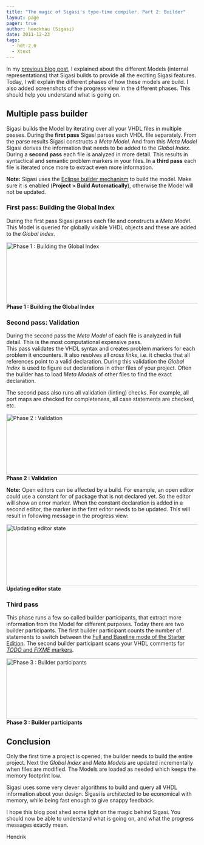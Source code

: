 ```yaml
---
title: "The magic of Sigasi's type-time compiler. Part 2: Builder"
layout: page 
pager: true
author: heeckhau (Sigasi)
date: 2011-12-23
tags: 
  - hdt-2.0
  - Xtext
---
```

<div class="content">
<p>In my <a href="http://www.sigasi.com/content/magic-sigasi-type-time-compiler">previous blog post</a>, I explained about the different Models (internal representations) that Sigasi builds to provide all the exciting Sigasi features. Today, I will explain the different phases of how these models are build. I also added screenshots of the progress view in the different phases. This should help you understand what is going on.</p>	<h2>Multiple pass builder</h2>	<p>Sigasi builds the Model by iterating over all your <span class="caps">VHDL</span> files in multiple passes. During the <strong>first pass</strong> Sigasi parses each <span class="caps">VHDL</span> file separately. From the parse results Sigasi constructs a <em>Meta Model</em>. And from this <em>Meta Model</em> Sigasi derives the information that needs to be added to the <em>Global Index</em>. During a <strong>second pass</strong> each file is analyzed in more detail. This results in syntactical and semantic problem markers in your files. In a <strong>third pass</strong> each file is iterated once more to extract even more information.</p>	<p><strong>Note:</strong> Sigasi uses the <a href="http://www.eclipse.org/articles/Article-Builders/builders.html" class="elf-external elf-icon">Eclipse builder mechanism</a> to build the model. Make sure it is enabled (<strong>Project &gt; Build Automatically</strong>), otherwise the Model will not be updated.</p>	<h3>First pass: Building the Global Index</h3>	<p>During the first pass Sigasi parses each file and constructs a <em>Meta Model</em>. This Model is queried for globally visible <span class="caps">VHDL</span> objects and these are added to the <em>Global Index</em>.</p>	<p><span class="inline inline-center"><a href="http://www.sigasi.com/sites/www.sigasi.com/files/images/phase1-global-index.png" onclick="launch_popup(1372, 861, 216); return false;" target="_blank"><img src="http://www.sigasi.com/sites/www.sigasi.com/files/images/phase1-global-index.preview.png" alt="Phase 1 : Building the Global Index" title="Phase 1 : Building the Global Index" class="image image-preview " width="640" height="161"/></a><span class="caption"><strong>Phase 1 : Building the Global Index</strong></span></span></p>	<h3>Second pass: Validation</h3>	<p>During the second pass the <em>Meta Model</em> of each file is analyzed in full detail. This is the most computational expensive pass. <br/>This pass validates the <span class="caps">VHDL</span> syntax and creates problem markers for each problem it encounters. It also resolves all <em>cross links</em>, i.e. it checks that all references point to a valid declaration. During this validation the <em>Global Index</em> is used to figure out declarations in other files of your project. Often the builder has to load <em>Meta Models</em> of other files to find the exact declaration.</p>	<p>The second pass also runs all validation (linting) checks. For example, all port maps are checked for completeness, all case statements are checked, etc. </p>	<p><span class="inline inline-center"><a href="http://www.sigasi.com/sites/www.sigasi.com/files/images/phase2-validation.png" onclick="launch_popup(1373, 862, 215); return false;" target="_blank"><img src="http://www.sigasi.com/sites/www.sigasi.com/files/images/phase2-validation.preview.png" alt="Phase 2 : Validation" title="Phase 2 : Validation" class="image image-preview " width="640" height="160"/></a><span class="caption"><strong>Phase 2 : Validation</strong></span></span></p>	<p><strong>Note:</strong> Open editors can be affected by a build. For example, an open editor could use a constant for of package that is not declared yet. So the editor will show an error marker. When the constant declaration is added in a second editor, the marker in the first editor needs to be updated. This will result in following message in the progress view:</p>	<p><span class="inline inline-center"><a href="http://www.sigasi.com/sites/www.sigasi.com/files/images/UpdatingEditorState.png" onclick="launch_popup(1374, 861, 216); return false;" target="_blank"><img src="http://www.sigasi.com/sites/www.sigasi.com/files/images/UpdatingEditorState.preview.png" alt="Updating editor state" title="Updating editor state" class="image image-preview " width="640" height="161"/></a><span class="caption"><strong>Updating editor state</strong></span></span></p>	<h3>Third pass</h3>	<p>This phase runs a few so called builder participants, that extract more information from the Model for different purposes. Today there are two builder participants. The first builder participant counts the number of statements to switch between the <a href="http://www.sigasi.com/starterEditionOverLimit">Full and Baseline mode of the Starter Edition</a>. The second builder participant scans your <span class="caps">VHDL</span> comments for <a href="http://www.sigasi.com/image/todo-markers"><em><span class="caps">TODO</span></em> and <em><span class="caps">FIXME</span></em> markers</a>.</p>	<p><span class="inline inline-center"><a href="http://www.sigasi.com/sites/www.sigasi.com/files/images/Builder-Participants.png" onclick="launch_popup(1375, 862, 215); return false;" target="_blank"><img src="http://www.sigasi.com/sites/www.sigasi.com/files/images/Builder-Participants.preview.png" alt="Phase 3 : Builder participants" title="Phase 3 : Builder participants" class="image image-preview " width="640" height="160"/></a><span class="caption"><strong>Phase 3 : Builder participants</strong></span></span></p>	<h2>Conclusion</h2>	<p>Only the first time a project is opened, the builder needs to build the entire project. Next the <em>Global Index</em> and <em>Meta Models</em> are updated incrementally when files are modified. The Models are loaded as needed which keeps the memory footprint low.</p>	<p>Sigasi uses some very clever algorithms to build and query all <span class="caps">VHDL</span> information about your design. Sigasi is architected to be economical with memory, while being fast enough to give snappy feedback.</p>	<p>I hope this blog post shed some light on the magic behind Sigasi. You should now be able to understand what is going on, and what the progress messages exactly mean.</p>	<p>Hendrik</p>  </div>

